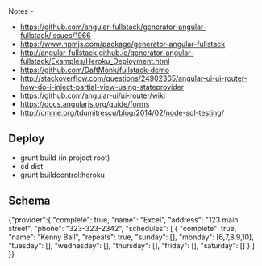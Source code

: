 ##
Notes - 
* https://github.com/angular-fullstack/generator-angular-fullstack/issues/1966
* https://www.npmjs.com/package/generator-angular-fullstack
* http://angular-fullstack.github.io/generator-angular-fullstack/Examples/Heroku_Deployment.html
* https://github.com/DaftMonk/fullstack-demo
* http://stackoverflow.com/questions/24902365/angular-ui-ui-router-how-do-i-inject-partial-view-using-stateprovider
* https://github.com/angular-ui/ui-router/wiki
* https://docs.angularjs.org/guide/forms
* http://cmme.org/tdumitrescu/blog/2014/02/node-sql-testing/

## Deploy
* grunt build (in project root)
* cd dist
* grunt buildcontrol:heroku

## Schema
{"provider":{
    "complete": true,
    "name": "Excel",
    "address": "123 main street",
    "phone": "323-323-2342",
    "schedules": [
      {
        "complete": true,
        "name": "Kenny Ball",
        "repeats": true,
        "sunday": [],
        "monday": [6,7,8,9,10],
        "tuesday": [],
        "wednesday": [],
        "thursday": [],
        "friday": [],
        "saturday": []
      }
    ]
}}